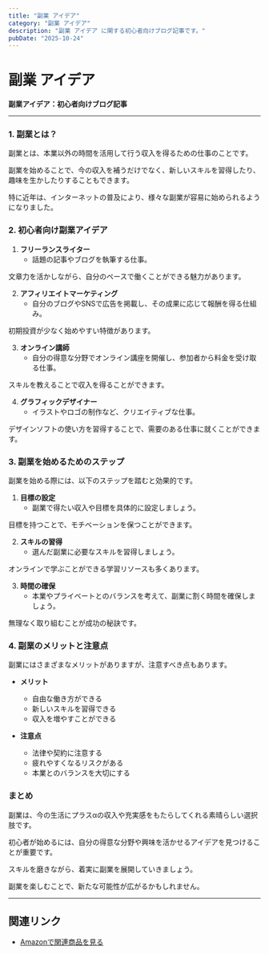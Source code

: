 ```yaml
---
title: "副業 アイデア"
category: "副業 アイデア"
description: "副業 アイデア に関する初心者向けブログ記事です。"
pubDate: "2025-10-24"
---
```


# 副業 アイデア

**副業アイデア：初心者向けブログ記事**

---

### **1. 副業とは？**

副業とは、本業以外の時間を活用して行う収入を得るための仕事のことです。

副業を始めることで、今の収入を補うだけでなく、新しいスキルを習得したり、趣味を生かしたりすることもできます。

特に近年は、インターネットの普及により、様々な副業が容易に始められるようになりました。



### **2. 初心者向け副業アイデア**

1. **フリーランスライター**
   - 話題の記事やブログを執筆する仕事。

文章力を活かしながら、自分のペースで働くことができる魅力があります。


  
2. **アフィリエイトマーケティング**
   - 自分のブログやSNSで広告を掲載し、その成果に応じて報酬を得る仕組み。

初期投資が少なく始めやすい特徴があります。


  
3. **オンライン講師**
   - 自分の得意な分野でオンライン講座を開催し、参加者から料金を受け取る仕事。

スキルを教えることで収入を得ることができます。


  
4. **グラフィックデザイナー**
   - イラストやロゴの制作など、クリエイティブな仕事。

デザインソフトの使い方を習得することで、需要のある仕事に就くことができます。



### **3. 副業を始めるためのステップ**

副業を始める際には、以下のステップを踏むと効果的です。



1. **目標の設定**
   - 副業で得たい収入や目標を具体的に設定しましょう。

目標を持つことで、モチベーションを保つことができます。



2. **スキルの習得**
   - 選んだ副業に必要なスキルを習得しましょう。

オンラインで学ぶことができる学習リソースも多くあります。



3. **時間の確保**
   - 本業やプライベートとのバランスを考えて、副業に割く時間を確保しましょう。

無理なく取り組むことが成功の秘訣です。



### **4. 副業のメリットと注意点**

副業にはさまざまなメリットがありますが、注意すべき点もあります。



- **メリット**
  - 自由な働き方ができる
  - 新しいスキルを習得できる
  - 収入を増やすことができる

- **注意点**
  - 法律や契約に注意する
  - 疲れやすくなるリスクがある
  - 本業とのバランスを大切にする

### **まとめ**

副業は、今の生活にプラスαの収入や充実感をもたらしてくれる素晴らしい選択肢です。

初心者が始めるには、自分の得意な分野や興味を活かせるアイデアを見つけることが重要です。

スキルを磨きながら、着実に副業を展開していきましょう。

副業を楽しむことで、新たな可能性が広がるかもしれません。



---

## 関連リンク

- [Amazonで関連商品を見る](https://www.amazon.co.jp/s?k=%E5%89%AF%E6%A5%AD+%E3%82%A2%E3%82%A4%E3%83%87%E3%82%A2&tag=autowritehubai-22)
